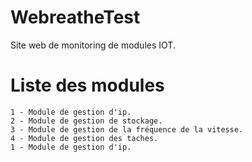 # WebreatheTest
Site web de monitoring de modules IOT. 

# Liste des modules

    1 - Module de gestion d'ip.
    2 - Module de gestion de stockage.
    3 - Module de gestion de la fréquence de la vitesse.
    4 - Module de gestion des taches.
    1 - Module de gestion d'ip.

